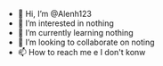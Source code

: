 - 👋 Hi, I’m @Alenh123
- 👀 I’m interested in nothing
- 🌱 I’m currently learning nothing
- 💞️ I’m looking to collaborate on noting 
- 📫 How to reach me e I don't konw 

<!---
Alenh123/Alenh123 is a ✨ special ✨ repository because its `README.md` (this file) appears on your GitHub profile.
You can click the Preview link to take a look at your changes.
--->

